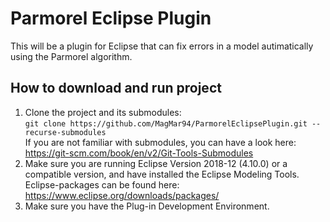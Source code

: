 # Parmorel Eclipse Plugin
This will be a plugin for Eclipse that can fix errors in a model autimatically using the Parmorel algorithm.

## How to download and run project
1. Clone the project and its submodules: </br>
  `git clone https://github.com/MagMar94/ParmorelEclipsePlugin.git --recurse-submodules` </br>
  If you are not familiar with submodules, you can have a look here: https://git-scm.com/book/en/v2/Git-Tools-Submodules
2. Make sure you are running Eclipse Version 2018-12 (4.10.0) or a compatible version, and have installed the Eclipse Modeling Tools. Eclipse-packages can be found here: https://www.eclipse.org/downloads/packages/
3. Make sure you have the Plug-in Development Environment.
